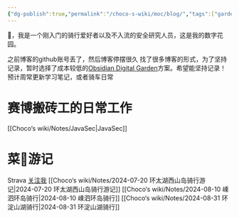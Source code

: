 ```yaml
---
{"dg-publish":true,"permalink":"/choco-s-wiki/moc/blog/","tags":["gardenEntry"]}
---
```


👋，我是一个刚入门的骑行爱好者以及不入流的安全研究人员，这是我的数字花园。

之前博客的github账号丢了，然后博客停摆很久
找了很多博客的形式，为了坚持记录，暂时选择了成本较低的[Obsidian Digital Garden](https://dg-docs.ole.dev/)方案。希望能坚持记录！
预计周常更新学习笔记，或者骑车日常

# 赛博搬砖工的日常工作
[[Choco‘s wiki/Notes/JavaSec\|JavaSec]]



# 菜🦵游记
Strava [关注我](https://www.strava.com/athletes/choco_z)
[[Choco‘s wiki/Notes/2024-07-20 环太湖西山岛骑行游记\|2024-07-20 环太湖西山岛骑行游记]]
[[Choco‘s wiki/Notes/2024-08-10 嵊泗环岛骑行\|2024-08-10 嵊泗环岛骑行]]
[[Choco‘s wiki/Notes/2024-08-31 环淀山湖骑行\|2024-08-31 环淀山湖骑行]]
